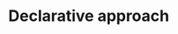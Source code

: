 # Declarative approach

<!-- Lo que se espera de esta sección:
- Que el enfoque de nuestros componentes no es imperativo -->